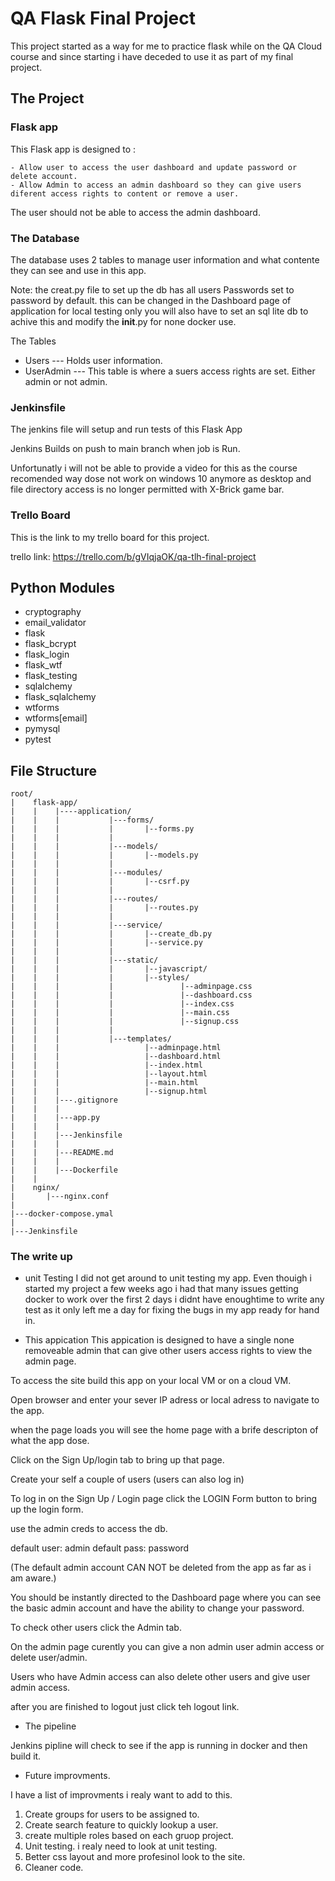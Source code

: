 # QA Flask Final Project

This project started as a way for me to practice flask while on the QA Cloud course and since starting i have deceded to use it as part of my final project.

## The Project
### Flask app
This Flask app is designed to :

    - Allow user to access the user dashboard and update password or delete account.
    - Allow Admin to access an admin dashboard so they can give users diferent access rights to content or remove a user. 

The user should not be able to access the admin dashboard. 

### The Database
The database uses 2 tables to manage user information and what contente they can see and use in this app.

Note: the creat.py file to set up the db has all users Passwords set to password by default. this can be changed in the Dashboard page of application for local testing only you will also have to set an sql lite db to achive this and modify the __init__.py for none docker use.

The Tables
- Users --- Holds user information.
- UserAdmin --- This table is where a suers access rights are set. Either admin or not admin.

### Jenkinsfile
The jenkins file will setup and run tests of this Flask App

Jenkins Builds on push to main branch when job is Run. 

Unfortunatly i will not be able to provide a video for this as the course recomended way dose not work on windows 10 anymore as desktop and file directory access is no longer permitted with X-Brick game bar.

### Trello Board
This is the link to my trello board for this project. 

trello link: https://trello.com/b/gVIqjaOK/qa-tlh-final-project

###
###

## Python Modules
- cryptography
- email_validator
- flask
- flask_bcrypt
- flask_login
- flask_wtf
- flask_testing
- sqlalchemy
- flask_sqlalchemy
- wtforms
- wtforms[email]
- pymysql
- pytest

## File Structure
``` 
root/
|    flask-app/
|    |    |----application/
|    |    |           |---forms/
|    |    |           |       |--forms.py   
|    |    |           |
|    |    |           |---models/
|    |    |           |       |--models.py
|    |    |           |
|    |    |           |---modules/
|    |    |           |       |--csrf.py
|    |    |           |
|    |    |           |---routes/
|    |    |           |       |--routes.py
|    |    |           |
|    |    |           |---service/
|    |    |           |       |--create_db.py
|    |    |           |       |--service.py
|    |    |           |
|    |    |           |---static/
|    |    |           |       |--javascript/
|    |    |           |       |--styles/
|    |    |           |               |--adminpage.css
|    |    |           |               |--dashboard.css
|    |    |           |               |--index.css
|    |    |           |               |--main.css
|    |    |           |               |--signup.css
|    |    |           |
|    |    |           |---templates/
|    |    |                   |--adminpage.html
|    |    |                   |--dashboard.html
|    |    |                   |--index.html
|    |    |                   |--layout.html
|    |    |                   |--main.html
|    |    |                   |--signup.html
|    |    |---.gitignore
|    |    |
|    |    |---app.py
|    |    |
|    |    |---Jenkinsfile
|    |    |
|    |    |---README.md
|    |    |
|    |    |---Dockerfile
|    |    
|    nginx/
|       |---nginx.conf             
|
|---docker-compose.ymal
|
|---Jenkinsfile
```
### The write up
- unit Testing
I did not get around to unit testing my app. Even thouigh i started my project a few weeks ago i had that many issues getting docker to work over the first 2 days i didnt have enoughtime to write any test as it only left me a day for fixing the bugs in my app ready for hand in.

- This appication
This appication is designed to have a single none removeable admin that can give other users access rights to view the admin page. 

To access the site build this app on your local VM or on a cloud VM.

Open browser and enter your sever IP adress or local adress to navigate to the app. 

when the page loads you will see the home page with a brife descripton of what the app dose. 

Click on the Sign Up/login tab to bring up that page. 

Create your self a couple of users (users can also log in)

To log in on the Sign Up / Login page click the LOGIN Form button to bring up the login form. 

use the admin creds to access the db. 

default user: admin
default pass: password

(The default admin account CAN NOT be deleted from the app as far as i am aware.)

You should be instantly directed to the Dashboard page where you can see the basic admin account and have the ability to change your password.

To check other users click the Admin tab.

On the admin page curently you can give a non admin user admin access or delete user/admin.

Users who have Admin access can also delete other users and give user admin access.

after you are finished to logout just click teh logout link.


- The pipeline

Jenkins pipline will check to see if the app is running in docker and then build it.

- Future improvments.

I have a list of improvments i realy want to add to this. 

1. Create groups for users to be assigned to.
2. Create search feature to quickly lookup a user.
3. create multiple roles based on each gruop project. 
4. Unit testing. i realy need to look at unit testing. 
5. Better css layout and more profesinol look to the site.
6. Cleaner code.

